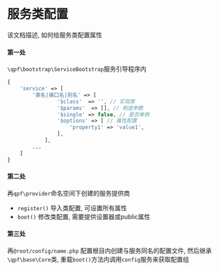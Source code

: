 服务类配置
===

该文档描述, 如何给服务类配置属性

#### 第一处

`\qpf\bootstrap\ServiceBootstrap`服务引导程序内

```php
{
    'service' => [
        '类名|接口名|别名' => [
                '$class'  => '', // 实现类
                '$params'  => [], // 构造参数
                '$single' => false, // 是否单例
                '$options' => [ // 属性配置
                    'property1' => 'value1',
                ],
            ],
        ...
    ]
}
```

#### 第二处

再`qpf\provider`命名空间下创建的服务提供商
- `register()` 导入类配置, 可设置所有属性
-  `boot()` 修改类配置, 需要提供设置器或public属性

#### 第三处

再`@root/config/name.php` 配置根目内创建与服务同名的配置文件,
然后继承`\qpf\base\Core`类, 重载`boot()`方法内调用`config`服务来获取配置组

